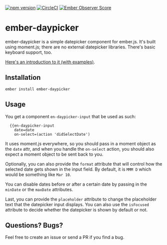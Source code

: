 [![npm version](https://badge.fury.io/js/ember-daypicker.svg)](https://badge.fury.io/js/ember-daypicker)
[![CircleCI](https://circleci.com/gh/swastik/ember-day.svg?style=svg)](https://circleci.com/gh/swastik/ember-day)
[![Ember Observer Score](https://emberobserver.com/badges/ember-daypicker.svg)](https://emberobserver.com/addons/ember-daypicker)

# ember-daypicker

ember-daypicker is a simple datepicker component for ember.js. It's built using moment.js; there are no
external datepicker libraries. There's basic keyboard support, too.

[Here's an introduction to it (with examples)](http://swastik.github.io/ember-daypicker/).

## Installation

`ember install ember-daypicker`

## Usage

You get a component `en-daypicker-input` that be used as such:

```
  {{en-daypicker-input
    date=date
    on-select=(action 'didSelectDate')
```

It uses moment.js everywhere, so you should pass in a moment object as the `date` attr,
and when you handle the `on-select` action, you should also expect a moment object to
be sent back to you.

Optionally, you can also provide the `format` attribute that will control how the selected
date gets shown in the input field. By default, it is `MMM D` which would be something like
`Mar 10`.

You can disable dates before or after a certain date by passing in the `minDate` or
the `maxDate` attributes.

Last, you can provide the `placeholder` attribute to change the placeholder text that the datepicker
input displays. You can also use the `isFocused` attribute to decide whether the datepicker
is shown by default or not.

## Questions? Bugs?

Feel free to create an issue or send a PR if you find a bug.
